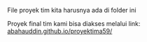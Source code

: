 File proyek tim kita harusnya ada di folder ini

Proyek final tim kami bisa diakses melalui link:
[abahauddin.github.io/proyektima59/](abahauddin.github.io/proyektima59/)
